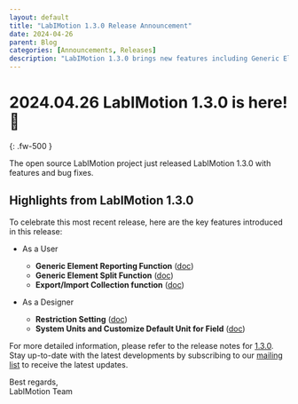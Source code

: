 ```yaml
---
layout: default
title: "LabIMotion 1.3.0 Release Announcement"
date: 2024-04-26
parent: Blog
categories: [Announcements, Releases]
description: "LabIMotion 1.3.0 brings new features including Generic Element Reporting, Split Function, and Export/Import Collection capabilities"
---
```


# 2024.04.26 LabIMotion 1.3.0 is here! 🥁
{: .fw-500 }

The open source LabIMotion project just released LabIMotion 1.3.0 with features and bug fixes.

## Highlights from LabIMotion 1.3.0

To celebrate this most recent release, here are the key features introduced in this release:

* As a User

  * **Generic Element Reporting Function** ([doc](https://www.chemotion.net/docs/labimotion/guides/user/elements/report))
  * **Generic Element Split Function** ([doc](https://www.chemotion.net/docs/labimotion/guides/user/elements/copy-split))
  * **Export/Import Collection function** ([doc](https://www.chemotion.net/docs/labimotion/guides/user/elements/export-import))

* As a Designer
  * **Restriction Setting** ([doc](https://www.chemotion.net/docs/labimotion/guides/designer/components/layers/restriction-setting))
  * **System Units and Customize Default Unit for Field** ([doc](https://www.chemotion.net/docs/labimotion/guides/designer/components/fields/types/system-defined))

For more detailed information, please refer to the release notes for [1.3.0](https://github.com/LabIMotion/labimotion/releases/tag/v1.3.0). Stay up-to-date with the latest developments by subscribing to our [mailing list](https://www.lists.kit.edu/sympa/subscribe/labimotion-users) to receive the latest updates.

Best regards,<br>
LabIMotion Team
